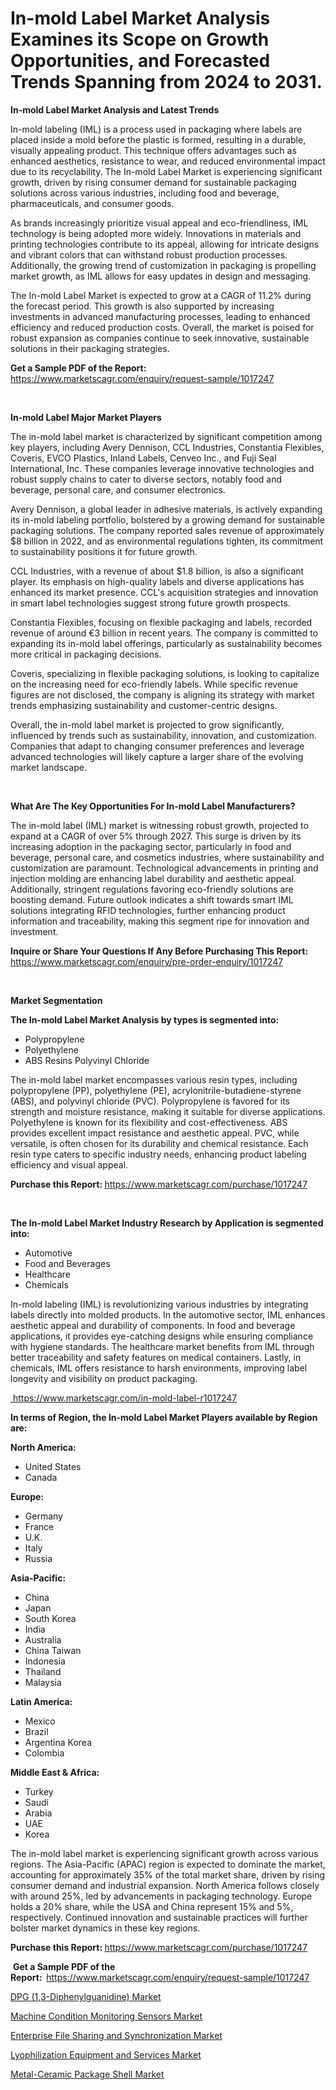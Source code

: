 <p><h1>In-mold Label Market Analysis Examines its Scope on Growth Opportunities, and Forecasted Trends Spanning from 2024 to 2031.</h1></p><p><strong>In-mold Label Market Analysis and Latest Trends</strong></p>
<p><p>In-mold labeling (IML) is a process used in packaging where labels are placed inside a mold before the plastic is formed, resulting in a durable, visually appealing product. This technique offers advantages such as enhanced aesthetics, resistance to wear, and reduced environmental impact due to its recyclability. The In-mold Label Market is experiencing significant growth, driven by rising consumer demand for sustainable packaging solutions across various industries, including food and beverage, pharmaceuticals, and consumer goods.</p><p>As brands increasingly prioritize visual appeal and eco-friendliness, IML technology is being adopted more widely. Innovations in materials and printing technologies contribute to its appeal, allowing for intricate designs and vibrant colors that can withstand robust production processes. Additionally, the growing trend of customization in packaging is propelling market growth, as IML allows for easy updates in design and messaging.</p><p>The In-mold Label Market is expected to grow at a CAGR of 11.2% during the forecast period. This growth is also supported by increasing investments in advanced manufacturing processes, leading to enhanced efficiency and reduced production costs. Overall, the market is poised for robust expansion as companies continue to seek innovative, sustainable solutions in their packaging strategies.</p></p>
<p><strong>Get a Sample PDF of the Report:&nbsp;</strong> <a href="https://www.marketscagr.com/enquiry/request-sample/1017247?utm_campaign=1743&utm_medium=2&utm_source=Github&utm_content=ia&utm_term=04122024&utm_id=in-mold-label">https://www.marketscagr.com/enquiry/request-sample/1017247</a></p>
<p>&nbsp;</p>
<p><strong>In-mold Label Major Market Players</strong></p>
<p><p>The in-mold label market is characterized by significant competition among key players, including Avery Dennison, CCL Industries, Constantia Flexibles, Coveris, EVCO Plastics, Inland Labels, Cenveo Inc., and Fuji Seal International, Inc. These companies leverage innovative technologies and robust supply chains to cater to diverse sectors, notably food and beverage, personal care, and consumer electronics.</p><p>Avery Dennison, a global leader in adhesive materials, is actively expanding its in-mold labeling portfolio, bolstered by a growing demand for sustainable packaging solutions. The company reported sales revenue of approximately $8 billion in 2022, and as environmental regulations tighten, its commitment to sustainability positions it for future growth.</p><p>CCL Industries, with a revenue of about $1.8 billion, is also a significant player. Its emphasis on high-quality labels and diverse applications has enhanced its market presence. CCL's acquisition strategies and innovation in smart label technologies suggest strong future growth prospects.</p><p>Constantia Flexibles, focusing on flexible packaging and labels, recorded revenue of around €3 billion in recent years. The company is committed to expanding its in-mold label offerings, particularly as sustainability becomes more critical in packaging decisions.</p><p>Coveris, specializing in flexible packaging solutions, is looking to capitalize on the increasing need for eco-friendly labels. While specific revenue figures are not disclosed, the company is aligning its strategy with market trends emphasizing sustainability and customer-centric designs.</p><p>Overall, the in-mold label market is projected to grow significantly, influenced by trends such as sustainability, innovation, and customization. Companies that adapt to changing consumer preferences and leverage advanced technologies will likely capture a larger share of the evolving market landscape.</p></p>
<p>&nbsp;</p>
<p><strong>What Are The Key Opportunities For In-mold Label Manufacturers?</strong></p>
<p><p>The in-mold label (IML) market is witnessing robust growth, projected to expand at a CAGR of over 5% through 2027. This surge is driven by its increasing adoption in the packaging sector, particularly in food and beverage, personal care, and cosmetics industries, where sustainability and customization are paramount. Technological advancements in printing and injection molding are enhancing label durability and aesthetic appeal. Additionally, stringent regulations favoring eco-friendly solutions are boosting demand. Future outlook indicates a shift towards smart IML solutions integrating RFID technologies, further enhancing product information and traceability, making this segment ripe for innovation and investment.</p></p>
<p><strong>Inquire or Share Your Questions If Any Before Purchasing This Report:</strong> <a href="https://www.marketscagr.com/enquiry/pre-order-enquiry/1017247?utm_campaign=1743&utm_medium=2&utm_source=Github&utm_content=ia&utm_term=04122024&utm_id=in-mold-label">https://www.marketscagr.com/enquiry/pre-order-enquiry/1017247</a></p>
<p>&nbsp;</p>
<p><strong>Market Segmentation</strong></p>
<p><strong>The In-mold Label Market Analysis by types is segmented into:</strong></p>
<p><ul><li>Polypropylene</li><li>Polyethylene</li><li>ABS Resins Polyvinyl Chloride</li></ul></p>
<p><p>The in-mold label market encompasses various resin types, including polypropylene (PP), polyethylene (PE), acrylonitrile-butadiene-styrene (ABS), and polyvinyl chloride (PVC). Polypropylene is favored for its strength and moisture resistance, making it suitable for diverse applications. Polyethylene is known for its flexibility and cost-effectiveness. ABS provides excellent impact resistance and aesthetic appeal. PVC, while versatile, is often chosen for its durability and chemical resistance. Each resin type caters to specific industry needs, enhancing product labeling efficiency and visual appeal.</p></p>
<p><strong>Purchase this Report:&nbsp;</strong><a href="https://www.marketscagr.com/purchase/1017247?utm_campaign=1743&utm_medium=2&utm_source=Github&utm_content=ia&utm_term=04122024&utm_id=in-mold-label">https://www.marketscagr.com/purchase/1017247</a></p>
<p>&nbsp;</p>
<p><strong>The In-mold Label Market Industry Research by Application is segmented into:</strong></p>
<p><ul><li>Automotive</li><li>Food and Beverages</li><li>Healthcare</li><li>Chemicals</li></ul></p>
<p><p>In-mold labeling (IML) is revolutionizing various industries by integrating labels directly into molded products. In the automotive sector, IML enhances aesthetic appeal and durability of components. In food and beverage applications, it provides eye-catching designs while ensuring compliance with hygiene standards. The healthcare market benefits from IML through better traceability and safety features on medical containers. Lastly, in chemicals, IML offers resistance to harsh environments, improving label longevity and visibility on product packaging.</p></p>
<p><a href="https://www.marketscagr.com/in-mold-label-r1017247?utm_campaign=1743&utm_medium=2&utm_source=Github&utm_content=ia&utm_term=04122024&utm_id=in-mold-label">&nbsp;https://www.marketscagr.com/in-mold-label-r1017247</a></p>
<p><strong>In terms of Region, the In-mold Label Market Players available by Region are:</strong></p>
<p>
    <p> <strong> North America: </strong>
        <ul>
            <li>United States</li>
            <li>Canada</li>
        </ul>
        </p> 
    <p> <strong> Europe: </strong>
        <ul>
            <li>Germany</li>
            <li>France</li>
            <li>U.K.</li>
            <li>Italy</li>
            <li>Russia</li>
        </ul>
        </p> 
    <p> <strong> Asia-Pacific: </strong>
        <ul>
            <li>China</li>
            <li>Japan</li>
            <li>South Korea</li>
            <li>India</li>
            <li>Australia</li>
            <li>China Taiwan</li>
            <li>Indonesia</li>
            <li>Thailand</li>
            <li>Malaysia</li>
        </ul>
        </p> 
    <p> <strong> Latin America: </strong>
        <ul>
            <li>Mexico</li>
            <li>Brazil</li>
            <li>Argentina Korea</li>
            <li>Colombia</li>
        </ul>
        </p> 
    <p> <strong> Middle East & Africa: </strong>
        <ul>
            <li>Turkey</li>
            <li>Saudi</li>
            <li>Arabia</li>
            <li>UAE</li>
            <li>Korea</li>
        </ul>
    </p>
    </p>
<p><p>The in-mold label market is experiencing significant growth across various regions. The Asia-Pacific (APAC) region is expected to dominate the market, accounting for approximately 35% of the total market share, driven by rising consumer demand and industrial expansion. North America follows closely with around 25%, led by advancements in packaging technology. Europe holds a 20% share, while the USA and China represent 15% and 5%, respectively. Continued innovation and sustainable practices will further bolster market dynamics in these key regions.</p></p>
<p><strong>Purchase this Report: </strong><a href="https://www.marketscagr.com/purchase/1017247?utm_campaign=1743&utm_medium=2&utm_source=Github&utm_content=ia&utm_term=04122024&utm_id=in-mold-label">https://www.marketscagr.com/purchase/1017247</a></p>
<p>&nbsp;<strong>Get a Sample PDF of the Report:&nbsp;&nbsp;</strong><a href="https://www.marketscagr.com/enquiry/request-sample/1017247?utm_campaign=1743&utm_medium=2&utm_source=Github&utm_content=ia&utm_term=04122024&utm_id=in-mold-label">https://www.marketscagr.com/enquiry/request-sample/1017247</a></p>
<p><strong></strong></p>
<p><p><a href="https://issuu.com/reportprime-2/docs/dpg-13-diphenylguanidine-market-size-2030.pptx?utm_campaign=1743&utm_medium=2&utm_source=Github&utm_content=ia&utm_term=04122024&utm_id=in-mold-label">DPG (1,3-Diphenylguanidine) Market</a></p><p><a href="https://www.linkedin.com/pulse/machine-condition-monitoring-sensors-market-investigation-industry-clxle?utm_campaign=1743&utm_medium=2&utm_source=Github&utm_content=ia&utm_term=04122024&utm_id=in-mold-label">Machine Condition Monitoring Sensors Market</a></p><p><a href="https://www.linkedin.com/pulse/enterprise-file-sharing-synchronization-market-matrix-applications-yrzfe?utm_campaign=1743&utm_medium=2&utm_source=Github&utm_content=ia&utm_term=04122024&utm_id=in-mold-label">Enterprise File Sharing and Synchronization Market</a></p><p><a href="https://www.linkedin.com/pulse/industry-growth-potential-lyophilization-equipment-services-mfcee?utm_campaign=1743&utm_medium=2&utm_source=Github&utm_content=ia&utm_term=04122024&utm_id=in-mold-label">Lyophilization Equipment and Services Market</a></p><p><a href="https://issuu.com/reportprime-2/docs/metal-ceramic-package-shell-market-size-2030.pptx?utm_campaign=1743&utm_medium=2&utm_source=Github&utm_content=ia&utm_term=04122024&utm_id=in-mold-label">Metal-Ceramic Package Shell Market</a></p></p>